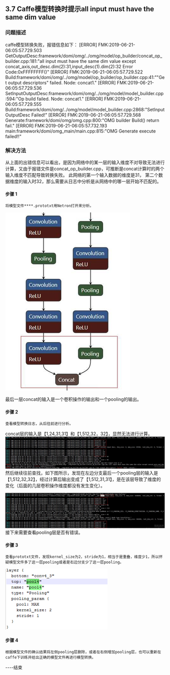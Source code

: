 ## 3.7 Caffe模型转换时提示all input must have the same dim value
### 问题描述
caffe模型转换失败，报错信息如下：
[ERROR] FMK:2019-06-21-06:05:57.729.503 GetOutputDesc:framework/domi/omg/../omg/model/op_builder/concat_op_builder.cpp:181:"all input must have the same dim value except concat_axis,out_desc.dim(2):31,input_desc(1).dim(2):32 Error Code:0xFFFFFFFF()" 
[ERROR] FMK:2019-06-21-06:05:57.729.522 Build:framework/domi/omg/../omg/model/op_builder/op_builder.cpp:41:""Get output descriptors" failed. Node: concat1." 
[ERROR] FMK:2019-06-21-06:05:57.729.536 SetInputOutputDesc:framework/domi/omg/../omg/model/model_builder.cpp:594:"Op build failed. Node: concat1." 
[ERROR] FMK:2019-06-21-06:05:57.729.555 Build:framework/domi/omg/../omg/model/model_builder.cpp:2868:"SetInputOutputDesc Failed!" 
[ERROR] FMK:2019-06-21-06:05:57.729.568 Generate:framework/domi/omg/omg.cpp:800:"OMG builder Build() return fail." 
[ERROR] FMK:2019-06-21-06:05:57.732.193 main:framework/domi/omg_main/main.cpp:815:"OMG Generate execute failed!!"
### 解决方法
从上面的出错信息可以看出，是因为网络中的某一层的输入维度不对导致无法进行计算，又由于报错文件是concat_op_builder.cpp，可推断是concat计算时的两个输入维度不匹配导致转换失败。
此网络的第一个输入数据的维度是31， 第二个数据维度的输入时32，那么需要从日志中分析是从网络中的哪一层开始不匹配的。
#### 步骤 1 
    将模型文件****.prototxt用Netron打开来分析。
![模型结构](./img/3-7-1.jpg)

最后一层concat的输入是一个卷积操作的输出和一个pooling的输出。
#### 步骤 2 
    查看模型转换日志，从后往前进行分析。
concat层的输入是【1,24,31,31】和【1,512,32，32】，显然无法进行计算。
![图3-7-2](./img/3-7-2.png)
然后继续往前查找，如下图所示，发现在左边分支最后一个pooling层的输入是【1,512,32,32】，经过计算后输出变成了【1,512,31,31】，是在该层导致了维度的变化（后面的几层卷积操作维度都没有发生变化）。

![图3-7-3](./img/3-7-3.png)
接下来需要查看pooling层是否有错误。

#### 步骤 3 
    查看prototxt文件，发现kernel_size为2，stride为1，相当于是重叠，维度少1，所以怀疑模型文件多了这一层pooling或者是右边分支少了这一层pooling。
![图3-7-4](./img/3-7-4.png)

#### 步骤 4 
    根据模型文件的确认结果将左侧pooling层删除，或者在右侧增加pooling层，也可以重新在caffe下训练并给出正确的模型文件再进行模型转换。
----结束

